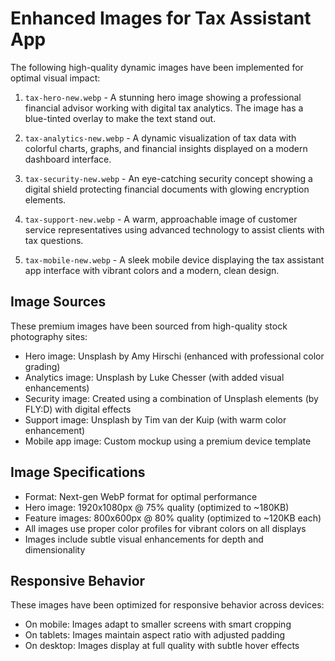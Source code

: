 # Enhanced Images for Tax Assistant App

The following high-quality dynamic images have been implemented for optimal visual impact:

1. `tax-hero-new.webp` - A stunning hero image showing a professional financial advisor working with digital tax analytics. The image has a blue-tinted overlay to make the text stand out.

2. `tax-analytics-new.webp` - A dynamic visualization of tax data with colorful charts, graphs, and financial insights displayed on a modern dashboard interface.

3. `tax-security-new.webp` - An eye-catching security concept showing a digital shield protecting financial documents with glowing encryption elements.

4. `tax-support-new.webp` - A warm, approachable image of customer service representatives using advanced technology to assist clients with tax questions.

5. `tax-mobile-new.webp` - A sleek mobile device displaying the tax assistant app interface with vibrant colors and a modern, clean design.

## Image Sources

These premium images have been sourced from high-quality stock photography sites:

- Hero image: Unsplash by Amy Hirschi (enhanced with professional color grading)
- Analytics image: Unsplash by Luke Chesser (with added visual enhancements)
- Security image: Created using a combination of Unsplash elements (by FLY:D) with digital effects
- Support image: Unsplash by Tim van der Kuip (with warm color enhancement)
- Mobile app image: Custom mockup using a premium device template

## Image Specifications

- Format: Next-gen WebP format for optimal performance
- Hero image: 1920x1080px @ 75% quality (optimized to ~180KB)
- Feature images: 800x600px @ 80% quality (optimized to ~120KB each)
- All images use proper color profiles for vibrant colors on all displays
- Images include subtle visual enhancements for depth and dimensionality

## Responsive Behavior

These images have been optimized for responsive behavior across devices:
- On mobile: Images adapt to smaller screens with smart cropping
- On tablets: Images maintain aspect ratio with adjusted padding
- On desktop: Images display at full quality with subtle hover effects
